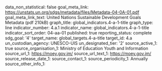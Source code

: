 data_non_statistical: false
goal_meta_link: https://unstats.un.org/sdgs/metadata/files/Metadata-04-0A-01.pdf
goal_meta_link_text: United Nations Sustainable Development Goals Metadata (pdf 210kB)
graph_title: global_indicators.4-a-1-title
graph_type: line
indicator_number: 4.a.1
indicator_name: global_indicators.4-a-1-title
indicator_sort_order: 04-aa-01
published: true
reporting_status: complete
sdg_goal: '4'
target_name: global_targets.4-a-title
target_id: 4.a
un_custodian_agency: UNESCO-UIS
un_designated_tier: '2'
source_active_1: true
source_organisation_1: Ministry of Education Youth and Information
source_url_1: https://moey.gov.jm/
source_url_text_1: https://moey.gov.jm/
source_release_date_1: 
source_contact_1: 
source_periodicity_1: Annually
source_other_info_1: 